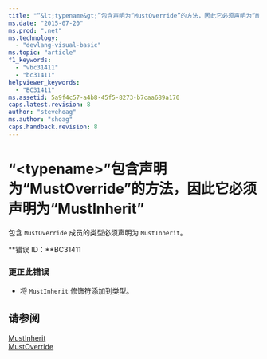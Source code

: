 ```yaml
---
title: "“&lt;typename&gt;”包含声明为“MustOverride”的方法，因此它必须声明为“MustInherit” | Microsoft Docs"
ms.date: "2015-07-20"
ms.prod: ".net"
ms.technology: 
  - "devlang-visual-basic"
ms.topic: "article"
f1_keywords: 
  - "vbc31411"
  - "bc31411"
helpviewer_keywords: 
  - "BC31411"
ms.assetid: 5a9f4c57-a4b8-45f5-8273-b7caa689a170
caps.latest.revision: 8
author: "stevehoag"
ms.author: "shoag"
caps.handback.revision: 8
---
```

# “&lt;typename&gt;”包含声明为“MustOverride”的方法，因此它必须声明为“MustInherit”
包含 `MustOverride` 成员的类型必须声明为 `MustInherit`。  
  
 **错误 ID：**BC31411  
  
### 更正此错误  
  
-   将 `MustInherit` 修饰符添加到类型。  
  
## 请参阅  
 [MustInherit](../../visual-basic/language-reference/modifiers/mustinherit.md)   
 [MustOverride](../../visual-basic/language-reference/modifiers/mustoverride.md)